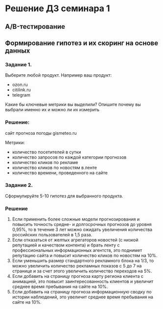 ﻿# Решение ДЗ семинара 1
## A/B-тестирование
## Формирование гипотез и их скоринг на основе данных

### Задание 1.
Выберите любой продукт.
Например ваш продукт:
* ozon.ru
* citilink.ru
* telegram

Какие бы ключевые метрики вы выделили? Опишите почему вы выбрали именно их и можно ли их измерить

### Решение:

сайт прогноза погоды gismeteo.ru

Метрики:
* количество посетителей в сутки
* количество запросов по каждой категории прогнозов
* количество кликов по рекламе
* количество кликов по новостям в ленте
* количество времени, проведенного на сайте

### Задание 2.
Сформулируйте 5-10 гипотез для выбранного продукта.

### Решение
1. Если применить более сложные модели прогнозирования и повысить точность средне- и долгосрочных прогнозов до уровня 0,95%, то в течение 3 лет можно ожидать увеличения количества российских пользователей в 1,5 раза.
2. Если отказаться от желтых агрегаторов новостей (с низкой репутацией и качеством контента) и брать ленту с профессиональных информационных агентств, это поднимет репутацию сайта и повысит количество кликов по новостям на 10%.
3. Если уменьшить размер стандартного рекламного блока на 1/3, то можно увеличить количество рекламных показов с 5 до 7 на странице и за счет этого увеличить количество переходов на 5%.
4. Если добавить на страницу прогноза карту региона клиента с анимацией, это повысит заинтересованность клиентов и увеличит среднее время пребывания на сайте на 10%.
5. Если добавить на страницу прогноза информационную сводку по истории наблюдений, это увеличит среднее время пребывания на сайте на 10%.
